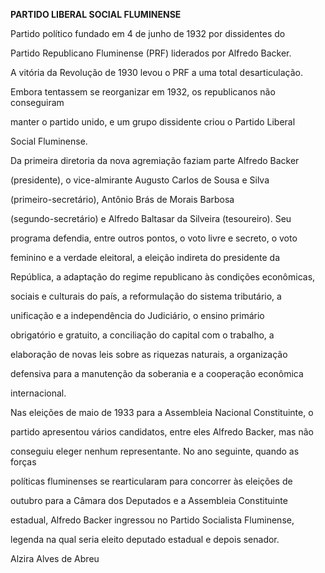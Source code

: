 **PARTIDO LIBERAL SOCIAL FLUMINENSE**



Partido político fundado em 4 de junho de 1932 por dissidentes do

Partido Republicano Fluminense (PRF) liderados por Alfredo Backer.



A vitória da Revolução de 1930 levou o PRF a uma total desarticulação.

Embora tentassem se reorganizar em 1932, os republicanos não conseguiram

manter o partido unido, e um grupo dissidente criou o Partido Liberal

Social Fluminense.



Da primeira diretoria da nova agremiação faziam parte Alfredo Backer

(presidente), o vice-almirante Augusto Carlos de Sousa e Silva

(primeiro-secretário), Antônio Brás de Morais Barbosa

(segundo-secretário) e Alfredo Baltasar da Silveira (tesoureiro). Seu

programa defendia, entre outros pontos, o voto livre e secreto, o voto

feminino e a verdade eleitoral, a eleição indireta do presidente da

República, a adaptação do regime republicano às condições econômicas,

sociais e culturais do país, a reformulação do sistema tributário, a

unificação e a independência do Judiciário, o ensino primário

obrigatório e gratuito, a conciliação do capital com o trabalho, a

elaboração de novas leis sobre as riquezas naturais, a organização

defensiva para a manutenção da soberania e a cooperação econômica

internacional.



Nas eleições de maio de 1933 para a Assembleia Nacional Constituinte, o

partido apresentou vários candidatos, entre eles Alfredo Backer, mas não

conseguiu eleger nenhum representante. No ano seguinte, quando as forças

políticas fluminenses se rearticularam para concorrer às eleições de

outubro para a Câmara dos Deputados e a Assembleia Constituinte

estadual, Alfredo Backer ingressou no Partido Socialista Fluminense,

legenda na qual seria eleito deputado estadual e depois senador.



Alzira Alves de Abreu



